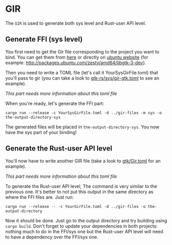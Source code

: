 # GIR

The `GIR` is used to generate both sys level and Rust-user API level.

## Generate FFI (sys level)

You first need to get the Gir file corresponding to the project you want to bind. You can get them from [here](https://github.com/gtk-rs/gir-files) or directly on [ubuntu website](http://packages.ubuntu.com/) (for example: http://packages.ubuntu.com/zesty/amd64/libgtk-3-dev).

Then you need to write a TOML file (let's call it YourSysGirFile.toml) that you'll pass to gir (you can take a look to [gtk-rs/sys/gir-gtk.toml](https://github.com/gtk-rs/sys/blob/master/conf/gir-gtk.toml) to see an example).

*This part needs more information about this toml file*

When you're ready, let's generate the FFI part:

```shell
cargo run --release -c YourSysGirFile.toml -d ../gir-files -m sys -o the-output-directory-sys
```

The generated files will be placed in `the-output-directory-sys`. You now have the sys part of your binding!

## Generate the Rust-user API level

You'll now have to write another GIR file (take a look to [gtk/Gir.toml](https://github.com/gtk-rs/gtk/blob/master/Gir.toml) for an example).

*This part needs more information about this toml file*

To generate the Rust-user API level, The command is very similar to the previous one. It's better to not put this output in the same directory as where the FFI files are. Just run:

```shell
cargo run --release -- -c YourGirFile.toml -d ../gir-files -o the-output-directory
```

Now it should be done. Just go to the output directory and try building using `cargo build`. Don't forget to update your dependencies in both projects: nothing much to do in the FFI/sys one but the Rust-user API level will need to have a dependency over the FFI/sys one.

